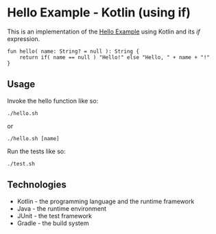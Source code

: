 # Hello Example - Kotlin (using if)

This is an implementation of the [Hello Example](../../README.md) using Kotlin and its *if* expression.

```
fun hello( name: String? = null ): String {
    return if( name == null ) "Hello!" else "Hello, " + name + "!"
}
```

## Usage

Invoke the hello function like so:

```
./hello.sh
```

or

```
./hello.sh [name]
```

Run the tests like so:

```
./test.sh
```

## Technologies

* Kotlin - the programming language and the runtime framework
* Java - the runtime environment
* JUnit - the test framework
* Gradle - the build system

